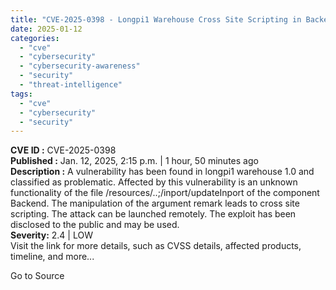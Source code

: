 ```yaml
---
title: "CVE-2025-0398 - Longpi1 Warehouse Cross Site Scripting in Backend"
date: 2025-01-12
categories: 
  - "cve"
  - "cybersecurity"
  - "cybersecurity-awareness"
  - "security"
  - "threat-intelligence"
tags: 
  - "cve"
  - "cybersecurity"
  - "security"
---
```


**CVE ID :** CVE-2025-0398  
**Published :** Jan. 12, 2025, 2:15 p.m. | 1 hour, 50 minutes ago  
**Description :** A vulnerability has been found in longpi1 warehouse 1.0 and classified as problematic. Affected by this vulnerability is an unknown functionality of the file /resources/..;/inport/updateInport of the component Backend. The manipulation of the argument remark leads to cross site scripting. The attack can be launched remotely. The exploit has been disclosed to the public and may be used.  
**Severity:** 2.4 | LOW  
Visit the link for more details, such as CVSS details, affected products, timeline, and more...

Go to Source
